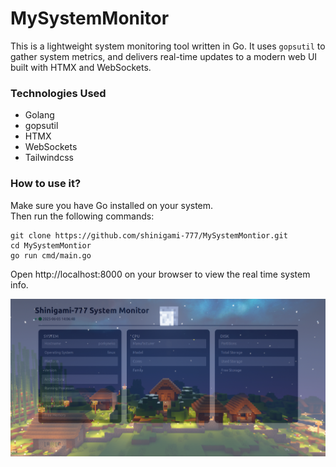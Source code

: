 # MySystemMonitor

This is a lightweight system monitoring tool written in Go. It uses `gopsutil` to gather system metrics, and delivers real-time updates to a modern web UI built with HTMX and WebSockets.

### Technologies Used

- Golang
- gopsutil
- HTMX
- WebSockets
- Tailwindcss

### How to use it?
Make sure you have Go installed on your system.\
Then run the following commands:
```
git clone https://github.com/shinigami-777/MySystemMontior.git
cd MySystemMontior
go run cmd/main.go
```
Open http://localhost:8000 on your browser to view the real time system info.

![veiw](cmd/htmx/assets/look.png)
